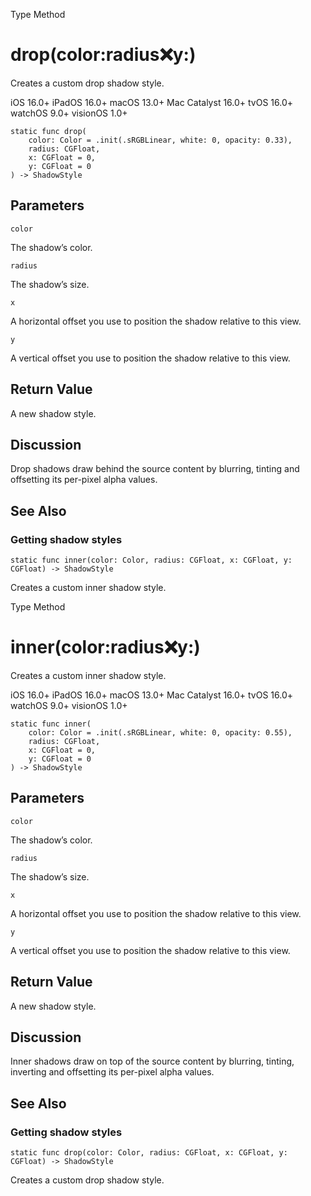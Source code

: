 Type Method

# drop(color:radius:x:y:)

Creates a custom drop shadow style.

iOS 16.0+  iPadOS 16.0+  macOS 13.0+  Mac Catalyst 16.0+  tvOS 16.0+  watchOS
9.0+  visionOS 1.0+

    
    
    static func drop(
        color: Color = .init(.sRGBLinear, white: 0, opacity: 0.33),
        radius: CGFloat,
        x: CGFloat = 0,
        y: CGFloat = 0
    ) -> ShadowStyle

##  Parameters

`color`

    

The shadow’s color.

`radius`

    

The shadow’s size.

`x`

    

A horizontal offset you use to position the shadow relative to this view.

`y`

    

A vertical offset you use to position the shadow relative to this view.

## Return Value

A new shadow style.

## Discussion

Drop shadows draw behind the source content by blurring, tinting and
offsetting its per-pixel alpha values.

## See Also

### Getting shadow styles

`static func inner(color: Color, radius: CGFloat, x: CGFloat, y: CGFloat) ->
ShadowStyle`

Creates a custom inner shadow style.

Type Method

# inner(color:radius:x:y:)

Creates a custom inner shadow style.

iOS 16.0+  iPadOS 16.0+  macOS 13.0+  Mac Catalyst 16.0+  tvOS 16.0+  watchOS
9.0+  visionOS 1.0+

    
    
    static func inner(
        color: Color = .init(.sRGBLinear, white: 0, opacity: 0.55),
        radius: CGFloat,
        x: CGFloat = 0,
        y: CGFloat = 0
    ) -> ShadowStyle

##  Parameters

`color`

    

The shadow’s color.

`radius`

    

The shadow’s size.

`x`

    

A horizontal offset you use to position the shadow relative to this view.

`y`

    

A vertical offset you use to position the shadow relative to this view.

## Return Value

A new shadow style.

## Discussion

Inner shadows draw on top of the source content by blurring, tinting,
inverting and offsetting its per-pixel alpha values.

## See Also

### Getting shadow styles

`static func drop(color: Color, radius: CGFloat, x: CGFloat, y: CGFloat) ->
ShadowStyle`

Creates a custom drop shadow style.

